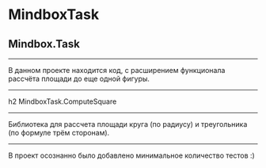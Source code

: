 # MindboxTask

## Mindbox.Task
***
В данном проекте находится код, с расширением функционала рассчёта площади до еще одной фигуры.
***

h2 MindboxTask.ComputeSquare
***
Библиотека для рассчета площади круга (по радиусу) и треугольника (по формуле трём сторонам).
***

В проект осознанно было добавлено минимальное количество тестов :)
